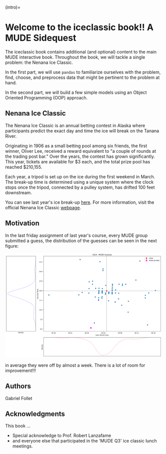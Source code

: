 (intro)=

# Welcome to the iceclassic book!! A MUDE Sidequest

The iceclassic book contains additional (and optional) content to the main MUDE interactive book. Throughout the book, we will tackle a single problem: the Nenana Ice Classic.

In the first part, we will use `pandas` to  familiarize ourselves with the problem, find, choose, and preprocess data that might be pertinent to the problem at hand.

In the second part, we will build a few simple models using an Object Oriented Programming (OOP) approach.

## Nenana Ice Classic

The Nenana Ice Classic is an annual betting contest in Alaska where participants predict the exact day and time the ice will break on the Tanana River.

Originating in 1906 as a small betting pool among six friends, the first winner, Oliver Lee, received a reward equivalent to "a couple of rounds at the trading post bar." Over the years, the contest has grown significantly. This year, tickets are available for $3 each, and the total prize pool has reached \$210,155.

Each year, a tripod is set up on the ice during the first weekend in March. The break-up time is determined using a unique system where the clock stops once the tripod, connected by a pulley system, has drifted 100 feet downstream.

You can see last year's ice break-up [here](https://youtu.be/hNCz1C4fkqo?list=PLo0kgRXad08K-7DV00t4WNzKaaHovr2wi&t=208). For more information, visit the official Nenana Ice Classic [webpage](https://www.nenanaakiceclassic.com/).
## Motivation

In the last friday assignment of last year's course,  every MUDE group submitted a guess, the distribution of the guesses can be seen in the next figure:

 ![Fig.1](../figures/Part1/2024_guesses_with_breakup.png)

in average they were off by almost a week. There is a lot of room for improvement!!!


## Authors

Gabriel Follet

## Acknowledgments

This book ...

- Special acknowledge to Prof. Robert Lanzafame
- and everyone else that participated in the 'MUDE Q3' ice classic lunch meetings.

<!-- This book is licensed under a <a rel="license" href="http://creativecommons.org/licenses/by/4.0/">Creative Commons Attribution 4.0 International License</a>.

<a rel="license" href="http://creativecommons.org/licenses/by/4.0/"><img alt="Creative Commons License" style="border-width:0" src="https://i.creativecommons.org/l/by/4.0/88x31.png"/></a> -->
